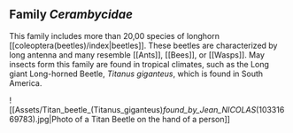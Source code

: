 ## Family *Cerambycidae*

This family includes more than 20,00 species of longhorn [[coleoptera(beetles)/index|beetles]]. These beetles are characterized by  long antenna and many resemble [[Ants]], [[Bees]], or [[Wasps]]. May insects form this family are found in tropical climates, such as the Long giant Long-horned Beetle, *Titanus giganteus*, which is found in South America. 

![[Assets/Titan_beetle_(Titanus_giganteus)_found_by_Jean_NICOLAS_(10331669783).jpg|Photo of a Titan Beetle on the hand of a person]]


